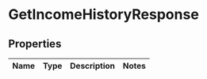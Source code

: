 

# GetIncomeHistoryResponse


## Properties

| Name | Type | Description | Notes |
|------------ | ------------- | ------------- | -------------|



